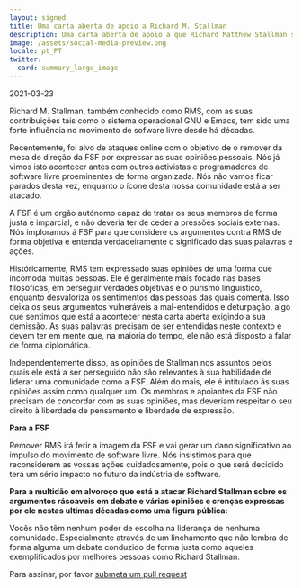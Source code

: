 ```yaml
---
layout: signed
title: Uma carta aberta de apoio a Richard M. Stallman
description: Uma carta aberta de apoio a que Richard Matthew Stallman seja reinstituido pela Free Software Foundation
image: /assets/social-media-preview.png
locale: pt_PT
twitter:
  card: summary_large_image
---
```


2021-03-23

Richard M. Stallman, também conhecido como RMS, com as suas contribuições tais como o sistema operacional GNU e Emacs, tem sido uma forte influência no movimento de sofware livre desde há décadas.

Recentemente, foi alvo de ataques online com o objetivo de o remover da mesa de direção da FSF por expressar as suas opiniões pessoais. Nós já vimos isto acontecer antes com outros activistas e programadores de software livre proeminentes de forma organizada. Nós não vamos ficar parados desta vez, enquanto o ícone desta nossa comunidade está a ser atacado.

A FSF é um orgão autónomo capaz de tratar os seus membros de forma justa e imparcial, e não deveria ter de ceder a pressões sociais externas. Nós imploramos á FSF para que considere os argumentos contra RMS de forma objetiva e entenda verdadeiramente o significado das suas palavras e ações.

Históricamente, RMS tem expressado suas opiniões de uma forma que incomoda muitas pessoas. Ele é geralmente mais focado nas bases filosóficas, em perseguir verdades objetivas e o purismo linguístico, enquanto desvaloriza os sentimentos das pessoas das quais comenta. Isso deixa os seus argumentos vulneráveis a mal-entendidos e deturpação, algo que sentimos que está a acontecer nesta carta aberta exigindo a sua demissão. As suas palavras precisam de ser entendidas neste contexto e devem ter em mente que, na maioria do tempo, ele não está disposto a falar de forma diplomática.

Independentemente disso, as opiniões de Stallman nos assuntos pelos quais ele está a ser perseguido não são relevantes à sua habilidade de liderar uma comunidade como a FSF. Além do mais, ele é intitulado ás suas opiniões assim como qualquer um. Os membros e apoiantes da FSF não precisam de concordar com as suas opiniões, mas deveriam respeitar o seu direito à liberdade de pensamento e liberdade de expressão.

**Para a FSF**

Remover RMS irá ferir a imagem da FSF e vai gerar um dano significativo ao impulso do movimento de software livre. Nós insistimos para que reconsiderem as vossas ações cuidadosamente, pois o que será decidido terá um sério impacto no futuro da indústria de software.

**Para a multidão em alvoroço que está a atacar Richard Stallman sobre os argumentos rásoaveis em debate e várias opiniões e crenças expressas por ele nestas ultimas décadas como uma figura pública:**

Vocẽs não têm nenhum poder de escolha na liderança de nenhuma comunidade. Especialmente através de um linchamento que não lembra de forma alguma um debate conduzido de forma justa como aqueles exemplificados por melhores pessoas como Richard Stallman.

Para assinar, por favor [submeta um pull request](https://github.com/rms-support-letter/rms-support-letter.github.io/pulls)
